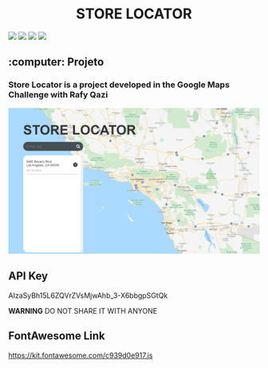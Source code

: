 <h1 align="center">
 STORE LOCATOR
</h1>

 ![](https://img.shields.io/github/languages/count/Nathan-Andrade/Google-maps-challenge?color=%23b5adad) ![](https://img.shields.io/github/languages/top/Nathan-Andrade/Google-maps-challenge?color=%23b5adad) ![](https://img.shields.io/github/repo-size/Nathan-Andrade/Google-maps-challenge?color=%23b5adad) ![](https://img.shields.io/github/last-commit/Nathan-Andrade/Google-maps-challenge?color=%23b5adad)

<h2>:computer: Projeto</h2>
<h3>Store Locator is a project developed in the Google Maps Challenge with Rafy Qazi</h3>


![](https://github.com/Nathan-Andrade/Google-maps-challenge/blob/master/github/home.PNG?raw=true)

## API Key

AIzaSyBh15L6ZQVrZVsMjwAhb_3-X6bbgpSGtQk

**WARNING**
DO NOT SHARE IT WITH ANYONE

## FontAwesome Link

https://kit.fontawesome.com/c939d0e917.js

